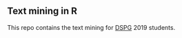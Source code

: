 ## Text mining in R

This repo contains the text mining for
[DSPG](https://dspg2019.github.io) 2019 students.
